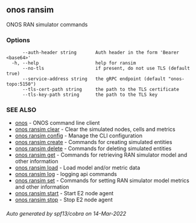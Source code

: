 <!--
SPDX-FileCopyrightText: 2019-present Open Networking Foundation <info@opennetworking.org>

SPDX-License-Identifier: Apache-2.0
-->

## onos ransim

ONOS RAN simulator commands

### Options

```
      --auth-header string       Auth header in the form 'Bearer <base64>'
  -h, --help                     help for ransim
      --no-tls                   if present, do not use TLS (default true)
      --service-address string   the gRPC endpoint (default "onos-topo:5150")
      --tls-cert-path string     the path to the TLS certificate
      --tls-key-path string      the path to the TLS key
```

### SEE ALSO

* [onos](onos.md)	 - ONOS command line client
* [onos ransim clear](onos_ransim_clear.md)	 - Clear the simulated nodes, cells and metrics
* [onos ransim config](onos_ransim_config.md)	 - Manage the CLI configuration
* [onos ransim create](onos_ransim_create.md)	 - Commands for creating simulated entities
* [onos ransim delete](onos_ransim_delete.md)	 - Commands for deleting simulated entities
* [onos ransim get](onos_ransim_get.md)	 - Commands for retrieving RAN simulator model and other information
* [onos ransim load](onos_ransim_load.md)	 - Load model and/or metric data
* [onos ransim log](onos_ransim_log.md)	 - logging api commands
* [onos ransim set](onos_ransim_set.md)	 - Commands for setting RAN simulator model metrics and other information
* [onos ransim start](onos_ransim_start.md)	 - Start E2 node agent
* [onos ransim stop](onos_ransim_stop.md)	 - Stop E2 node agent

###### Auto generated by spf13/cobra on 14-Mar-2022
